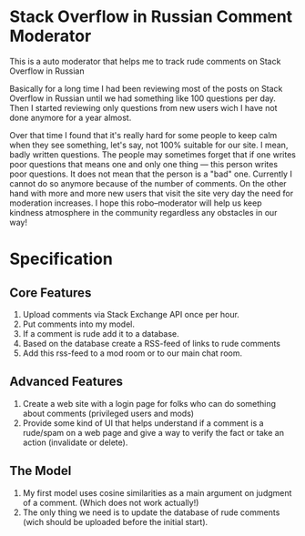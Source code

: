 # Stack Overflow in Russian Comment Moderator

This is a auto moderator that helps me to track rude comments on Stack Overflow in Russian

Basically for a long time I had been reviewing most of the posts on Stack Overflow in Russian until we had something like 100 questions per day. Then I started reviewing only questions from new users wich I have not done anymore for a year almost. 

Over that time I found that it's really hard for some people to keep calm when they see something, let's say, not 100% suitable for our site. I mean, badly written questions. The people may sometimes forget that if one writes poor questions that means one and only one thing — this person writes poor questions. It does not mean that the person is a "bad" one. Currently I cannot do so anymore because of the number of comments. On the other hand with more and more new users that visit the site very day the need for moderation increases. I hope this robo–moderator will help us keep kindness atmosphere in the community regardless any obstacles in our way!


# Specification

## Core Features

1. Upload comments via Stack Exchange API once per hour.
2. Put comments into my model.
3. If a comment is rude add it to a database.
4. Based on the database create a RSS-feed of links to rude comments
5. Add this rss-feed to a mod room or to our main chat room.

## Advanced Features

1. Create a web site with a login page for folks who can do something about comments (privileged users and mods)
2. Provide some kind of UI that helps understand if a comment is a rude/spam on a web page and give a way to verify the fact or take an action (invalidate or delete).

## The Model

1. My first model uses cosine similarities as a main argument on judgment of a comment. (Which does not work actually!)
2. The only thing we need is to update the database of rude comments (wich should be uploaded before the initial start).

